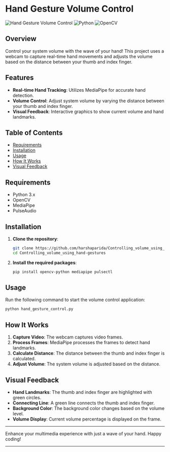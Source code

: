 # Hand Gesture Volume Control

![Hand Gesture Volume Control](https://img.shields.io/badge/Hand_Gesture_Volume_Control-v1.0-blue.svg)
![Python](https://img.shields.io/badge/Python-3.x-blue.svg)
![OpenCV](https://img.shields.io/badge/OpenCV-4.x-orange.svg)

## Overview

Control your system volume with the wave of your hand! This project uses a webcam to capture real-time hand movements and adjusts the volume based on the distance between your thumb and index finger.

## Features

- **Real-time Hand Tracking**: Utilizes MediaPipe for accurate hand detection.
- **Volume Control**: Adjust system volume by varying the distance between your thumb and index finger.
- **Visual Feedback**: Interactive graphics to show current volume and hand landmarks.

## Table of Contents

- [Requirements](#requirements)
- [Installation](#installation)
- [Usage](#usage)
- [How It Works](#how-it-works)
- [Visual Feedback](#visual-feedback)

## Requirements

- Python 3.x
- OpenCV
- MediaPipe
- PulseAudio

## Installation

1. **Clone the repository**:
   ```sh
   git clone https://github.com/harshaparida/Controlling_volume_using_hand-gestures.git
   cd Controlling_volume_using_hand-gestures
   ```

2. **Install the required packages**:
   ```sh
   pip install opencv-python mediapipe pulsectl
   ```

## Usage

Run the following command to start the volume control application:
```sh
python hand_gesture_control.py
```

## How It Works

1. **Capture Video**: The webcam captures video frames.
2. **Process Frames**: MediaPipe processes the frames to detect hand landmarks.
3. **Calculate Distance**: The distance between the thumb and index finger is calculated.
4. **Adjust Volume**: The system volume is adjusted based on the distance.

## Visual Feedback

- **Hand Landmarks**: The thumb and index finger are highlighted with green circles.
- **Connecting Line**: A green line connects the thumb and index finger.
- **Background Color**: The background color changes based on the volume level.
- **Volume Display**: Current volume percentage is displayed on the frame.

---

Enhance your multimedia experience with just a wave of your hand. Happy coding!

---
